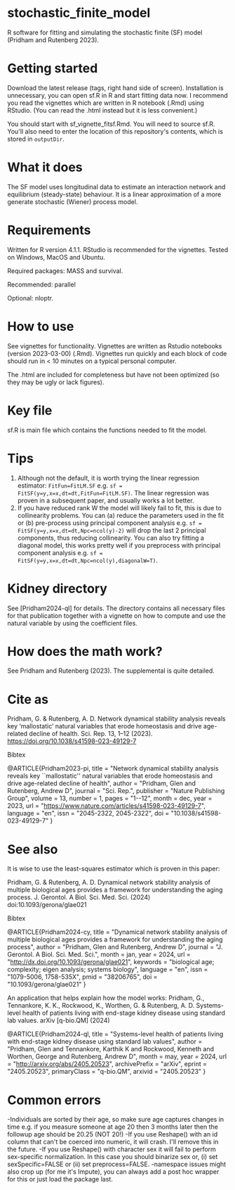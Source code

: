 # stochastic_finite_model
R software for fitting and simulating the stochastic finite (SF) model (Pridham and Rutenberg 2023).

# **Getting started**
Download the latest release (tags, right hand side of screen). Installation is unnecessary, you can open sf.R in R and start fitting data now. I recommend you read the vignettes which are written in R notebook (.Rmd) using RStudio. (You can read the .html instead but it is less convenient.)

You should start with sf_vignette_fitsf.Rmd. You will need to source sf.R. You'll also need to enter the location of this repository's contents, which is stored in `outputDir`.

# **What it does**
The SF model uses longitudinal data to estimate an interaction network and equilibrium (steady-state) behaviour. It is a linear approximation of a more generate stochastic (Wiener) process model.

# **Requirements**
Written for R version 4.1.1. RStudio is recommended for the vignettes. Tested on Windows, MacOS and Ubuntu.

Required packages: MASS and survival. 

Recommended: parallel

Optional: nloptr.

# **How to use**
See vignettes for functionality. Vignettes are written as Rstudio notebooks (version 2023-03-00) (.Rmd). Vignettes run quickly and each block of code should run in < 10 minutes on a typical personal computer.

The .html are included for completeness but have not been optimized (so they may be ugly or lack figures).

# **Key file**
sf.R is main file which contains the functions needed to fit the model.

# **Tips**
1. Although not the default, it is worth trying the linear regression estimator: `FitFun=FitLM.SF` e.g. `sf = FitSF(y=y,x=x,dt=dt,FitFun=FitLM.SF)`. The linear regression was proven in a subsequent paper, and usually works a lot better.
2. If you have reduced rank W the model will likely fail to fit, this is due to collinearity problems. You can (a) reduce the parameters used in the fit or (b) pre-process using principal component analysis e.g. `sf = FitSF(y=y,x=x,dt=dt,Npc=ncol(y)-2)` will drop the last 2 principal components, thus reducing collinearity. You can also try fitting a diagonal model, this works pretty well if you preprocess with principal component analysis e.g. `sf = FitSF(y=y,x=x,dt=dt,Npc=ncol(y),diagonalW=T)`.

# **Kidney directory**
See [Pridham2024-ql] for details. The directory contains all necessary files for that publication together with a vignette on how to compute and use the natural variable by using the coefficient files.

# **How does the math work?**
See Pridham and Rutenberg (2023). The supplemental is quite detailed.

# **Cite as**
Pridham, G. & Rutenberg, A. D. Network dynamical stability analysis reveals key ‘mallostatic’ natural variables that erode homeostasis and drive age-related decline of health. Sci. Rep. 13, 1–12 (2023). https://doi.org/10.1038/s41598-023-49129-7

Bibtex

@ARTICLE{Pridham2023-pi,
  title     = "Network dynamical stability analysis reveals key ``mallostatic''
               natural variables that erode homeostasis and drive age-related
               decline of health",
  author    = "Pridham, Glen and Rutenberg, Andrew D",
  journal   = "Sci. Rep.",
  publisher = "Nature Publishing Group",
  volume    =  13,
  number    =  1,
  pages     = "1--12",
  month     =  dec,
  year      =  2023,
  url       = "https://www.nature.com/articles/s41598-023-49129-7",
  language  = "en",
  issn      = "2045-2322, 2045-2322",
  doi       = "10.1038/s41598-023-49129-7"
}


# **See also**
It is wise to use the least-squares estimator which is proven in this paper:

Pridham, G. & Rutenberg, A. D. Dynamical network stability analysis of multiple biological ages provides a framework for understanding the aging process. J. Gerontol. A Biol. Sci. Med. Sci. (2024) doi:10.1093/gerona/glae021

Bibtex

@ARTICLE{Pridham2024-cy,
  title    = "Dynamical network stability analysis of multiple biological ages
              provides a framework for understanding the aging process",
  author   = "Pridham, Glen and Rutenberg, Andrew D",
  journal  = "J. Gerontol. A Biol. Sci. Med. Sci.",
  month    =  jan,
  year     =  2024,
  url      = "http://dx.doi.org/10.1093/gerona/glae021",
  keywords = "biological age; complexity; eigen analysis; systems biology",
  language = "en",
  issn     = "1079-5006, 1758-535X",
  pmid     = "38206765",
  doi      = "10.1093/gerona/glae021"
}

An application that helps explain how the model works:
Pridham, G., Tennankore, K. K., Rockwood, K., Worthen, G. & Rutenberg, A. D. Systems-level health of patients living with end-stage kidney disease using standard lab values. arXiv [q-bio.QM] (2024)

@ARTICLE{Pridham2024-ql,
  title         = "Systems-level health of patients living with end-stage
                   kidney disease using standard lab values",
  author        = "Pridham, Glen and Tennankore, Karthik K and Rockwood,
                   Kenneth and Worthen, George and Rutenberg, Andrew D",
  month         =  may,
  year          =  2024,
  url           = "http://arxiv.org/abs/2405.20523",
  archivePrefix = "arXiv",
  eprint        = "2405.20523",
  primaryClass  = "q-bio.QM",
  arxivid       = "2405.20523"
}

# **Common errors**
-Individuals are sorted by their age, so make sure age captures changes in time e.g. if you measure someone at age 20 then 3 months later then the followup age should be 20.25 (NOT 20!)
-If you use Reshape() with an id column that can't be coerced into numeric, it will crash. I'll remove this in the future.
-If you use Reshape() with character sex it will fail to perform sex-specific normalization. In this case you should binarize sex or, (i) set sexSpecific=FALSE or (ii) set preprocess=FALSE.
-namespace issues might also crop up (for me it's Impute), you can always add a post hoc wrapper for this or just load the package last.
